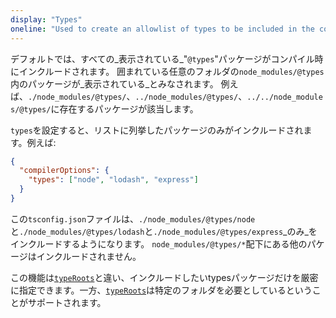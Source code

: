 ```yaml
---
display: "Types"
oneline: "Used to create an allowlist of types to be included in the compile"
---
```


デフォルトでは、すべての_表示されている_"`@types`"パッケージがコンパイル時にインクルードされます。
囲まれている任意のフォルダの`node_modules/@types`内のパッケージが_表示されている_とみなされます。
例えば、`./node_modules/@types/`、`../node_modules/@types/`、`../../node_modules/@types/`に存在するパッケージが該当します。

`types`を設定すると、リストに列挙したパッケージのみがインクルードされます。例えば:

```json
{
  "compilerOptions": {
    "types": ["node", "lodash", "express"]
  }
}
```

この`tsconfig.json`ファイルは、`./node_modules/@types/node`と`./node_modules/@types/lodash`と`./node_modules/@types/express`_のみ_をインクルードするようになります。
`node_modules/@types/*`配下にある他のパケージはインクルードされません。

この機能は[`typeRoots`](#typeRoots)と違い、インクルードしたいtypesパッケージだけを厳密に指定できます。一方、[`typeRoots`](#typeRoots)は特定のフォルダを必要としているということがサポートされます。
